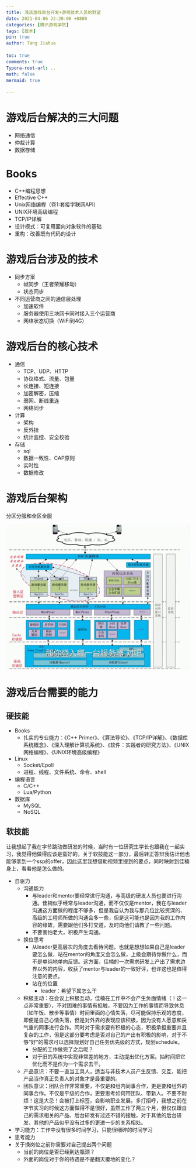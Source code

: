 ```yaml
---
title: 浅谈游戏后台开发+游戏技术人员的野望
date: 2021-04-06 22:20:00 +0800
categories: [腾讯游戏学院]
tags: [技术]
pin: true
author: Tang Jiahua

toc: true
comments: true
Typora-root-url: ..
math: false
mermaid: true

---
```


# 游戏后台解决的三大问题

- 网络通信
- 仲裁计算
- 数据存储

# Books

- C++编程思想
- Effective C++
- Unix网络编程（卷1:套接字联网API）
- UNIX环境高级编程
- TCP/IP详解
- 设计模式：可复用面向对象软件的基础
- 重构：改善既有代码的设计

# 游戏后台涉及的技术

- 同步方案
  - 帧同步（王者荣耀移动）
  - 状态同步
- 不同运营商之间的通信层处理
  - 加速软件
  - 服务器使用三块网卡同时接入三个运营商
  - 网络状态切换（WiFi到4G）

# 游戏后台的核心技术

- 通信
  - TCP、UDP、HTTP
  - 协议格式、流量、包量
  - 长连接、短连接
  - 加密解密，压缩
  - 弱网、断线重连
  - 网络同步
- 计算
  - 架构
  - 反外挂
  - 统计监控、安全校验
- 存储
  - sql
  - 数据一致性、CAP原则
  - 实时性
  - 数据修改

# 游戏后台架构

分区分服和全区全服

![Screen Shot 2021-04-06 at 23.35.43](/assets/blog_res/2021-04-06-qiantanyouxihoutaikaifa.assets/Screen%20Shot%202021-04-06%20at%2023.35.43.png)

# 游戏后台需要的能力

## 硬技能

- Books
  - 扎实的专业能力：《C++ Primer》、《算法导论》、《TCP/IP详解》、《数据库系统概念》、《深入理解计算机系统》、《软件：实践者的研究方法》、《UNIX网络编程》、《UNIX环境高级编程》
- Linux
  - Socket/Epoll
  - 进程、线程、文件系统、命令、shell
- 编程语言
  - C/C++
  - Lua/Python
- 数据库
  - MySQL
  - NoSQL

## 软技能

让我想起了我在字节跳动做研发的时候，当时有一位研究生学长也跟我在一起实习，我觉得他做得应该是蛮好的，关于软技能这一部分，最后转正答辩我估计他也能够拿到一个ssp的offer，因此这里我想借助视频里提到的要点，同时映射到佳楠身上，看看他是怎么做的。

- 自驱力
  - 沟通能力
    - 与leader和mentor要经常进行沟通，与高级的研发人员也要进行沟通。佳楠似乎经常与leader沟通，而不仅仅是mentor，我在与leader沟通这方面做的程度不够多，但是我自认为我与那几位比较资深的、高级的工程师所做的沟通会多一些，但是这可能也是因为我的工作内容的缘故，需要跟他们多打交道，及时向他们请教了一些问题。
    - 不要害怕老大，积极产生沟通。
  - 换位思考
    - 从leader更高层次的角度去看待问题，也就是想想如果自己是leader要怎么做，站在mentor的角度又会怎么做，上级会期待你做什么，而不是单纯地单向反馈。这方面，佳楠的一次需求研发上产出了需求边界以外的内容，收获了mentor与leader的一致好评，也许这也是值得注意的要点。
    - 站在的位置
      - leader：希望下属怎么干
  - 积极主动：在会议上积极互动，佳楠在工作中不会产生负面情绪（！这一点非常重要），不对困难的事情有抵触，不要因为工作的事情而导致休息（如午饭、散步等事情）时间里面的心情失落，尽可能保持乐观的态度，即便是自己心情失落，但是对外界的表现应该积极，因为没有人愿意和戾气重的同事进行合作。同时对于需求要有积极的心态，积极承担重要并且复杂的工作，但是这部分要考虑是否对自己的产出有积极的影响，对于不够“好”的需求可以选择规划好自己任务优先级的方式，规划schedule。
    - 分配的工作做完了之后呢？
    - 对于旧的系统中实现非常差的地方，主动提出优化方案。抽时间把它优化而不是作为一个需求去干。
  - 产品意识：不要一直当工具人，适当与非技术人员产生反馈、交互，能把产品当作真正负责人的对象才是最重要的。
  - 团队意识：团队合作非常重要，不仅是和组内同事合作，更是要和组外的同事合作。不仅是平级的合作，更要思考如何带团队、带新人。不要不耐烦！这是大忌！会被打上标签，会影响职业发展。多打招呼，我想之前在字节实习的时候这方面做得不是很好，虽然工作了两三个月，但仅仅跟自己的需求相关的产品、后台研发有过还不错的接触，对于其他的后台研发、其他的产品似乎没有过多的更进一步的关系相处。
- 学习能力：工作中没有很多时间学习，只能很细碎的时间学习
- 思考能力
- 关于换岗位之前你需要对自己提出两个问题
  - 当前的岗位是否已经到达瓶颈？
  - 外面的岗位对于你的待遇是不是翻天覆地的变化？

